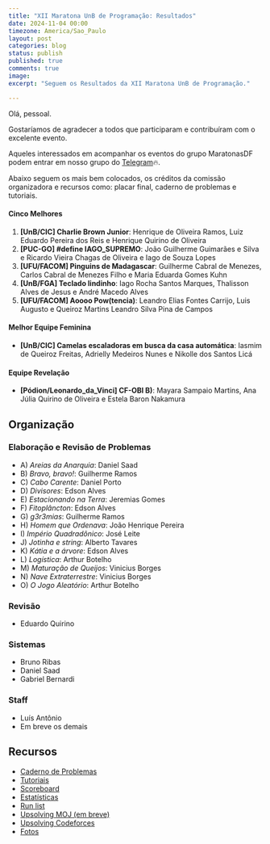 ```yaml
---
title: "XII Maratona UnB de Programação: Resultados"
date: 2024-11-04 00:00
timezone: America/Sao_Paulo
layout: post
categories: blog
status: publish
published: true
comments: true
image:
excerpt: "Seguem os Resultados da XII Maratona UnB de Programação."

---
```


Olá, pessoal.

Gostaríamos de agradecer a todos que participaram e contribuíram com o excelente evento.

Aqueles interessados em acompanhar os eventos do grupo MaratonasDF podem entrar
em nosso grupo do [Telegram](https://t.me/maratonasdf)🔥.

Abaixo seguem os mais bem colocados, os créditos da comissão organizadora e recursos como: placar final, caderno de problemas e tutoriais.

#### Cinco Melhores

1. **[UnB/CIC] Charlie Brown Junior**: Henrique de Oliveira Ramos, Luiz Eduardo Pereira dos Reis e Henrique Quirino de Oliveira
2. **[PUC-GO] #define IAGO_SUPREMO**: João Guilherme Guimarães e Silva e Ricardo
   Vieira Chagas de Oliveira e Iago de Souza Lopes
3. **[UFU/FACOM] Pinguins de Madagascar**: Guilherme Cabral de Menezes, Carlos
   Cabral de Menezes Filho e Maria Eduarda Gomes Kuhn
4. **[UnB/FGA] Teclado lindinho**: Iago Rocha Santos Marques, Thalisson Alves de
   Jesus e André Macedo Alves
5. **[UFU/FACOM] Aoooo Pow(tencia)**: Leandro Elias Fontes Carrijo, Luis Augusto
   e Queiroz Martins Leandro Silva Pina de Campos

#### Melhor Equipe Feminina

- **[UnB/CIC] Camelas escaladoras em busca da casa automática**: Iasmim de
  Queiroz Freitas, Adrielly Medeiros Nunes e Nikolle dos Santos Licá

#### Equipe Revelação

- **[Pódion/Leonardo_da_Vinci] CF-OBI B)**: Mayara Sampaio Martins, Ana Júlia
  Quirino de Oliveira e Estela Baron Nakamura

## Organização

### Elaboração e Revisão de Problemas

- A) *Areias da Anarquia*: Daniel Saad
- B) *Bravo, bravo!*: Guilherme Ramos
- C) *Cabo Carente*: Daniel Porto
- D) *Divisores*: Edson Alves
- E) *Estacionando na Terra*: Jeremias Gomes
- F) *Fitoplâncton*: Edson Alves
- G) *g3r3mias*: Guilherme Ramos
- H) *Homem que Ordenava*: João Henrique Pereira  
- I) *Império Quadradônico*: José Leite
- J) *Jotinha e string*: Alberto Tavares
- K) *Kátia e a árvore*: Edson Alves
- L) *Logística*: Arthur Botelho
- M) *Maturação de Queijos*: Vinicius Borges
- N) *Nave Extraterrestre*: Vinicius Borges
- O) *O Jogo Aleatório*: Arthur Botelho

### Revisão

- Eduardo Quirino

### Sistemas

- Bruno Ribas
- Daniel Saad
- Gabriel Bernardi

### Staff

- Luís Antônio
- Em breve os demais

## Recursos

- [Caderno de Problemas]({{site.url}}/assets/12-mdp-unb/caderno-12-mdp-unb.pdf)
- [Tutoriais]({{site.url}}/assets/12-mdp-unb/tutoriais.pdf)
- [Scoreboard]({{site.url}}/assets/12-mdp-unb/scoreboard.html)
- [Estatísticas]({{site.url}}/assets/12-mdp-unb/estatisticas.html)
- [Run list]({{site.url}}/assets/12-mdp-unb/runlist.html)
- [Upsolving MOJ (em breve)](https://moj.naquadah.com.br/cgi-bin/index.sh)
- [Upsolving Codeforces](https://codeforces.com/group/btcK4I5D5f/contest/564296)
- [Fotos](https://tinyurl.com/xiimdpunb)